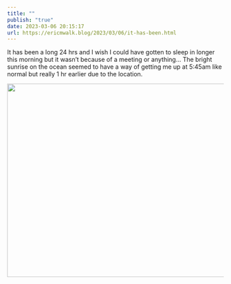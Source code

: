 ```yaml
---
title: ""
publish: "true"
date: 2023-03-06 20:15:17
url: https://ericmwalk.blog/2023/03/06/it-has-been.html
---
```


It has been a long 24 hrs and I wish I could have gotten to sleep in longer this morning but it wasn’t because of a meeting or anything… The bright sunrise on the ocean seemed to have a way of getting me up at 5:45am like normal but really 1 hr earlier due to the location.


<img src="uploads/2023/09adaf7edb.jpg" width="600" height="450" alt="">